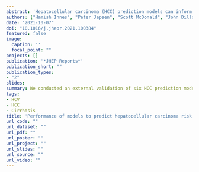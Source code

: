 ```yaml
---
abstract: 'Hepatocellular carcinoma (HCC) prediction models can inform clinical decisions about HCC screening provided their predictions are robust. We conducted an external validation of six HCC prediction models for UK patients with cirrhosis and a hepatitis C virus (HCV) virological cure.'
authors: ["Hamish Innes", "Peter Jepsen", "Scott McDonald", "John Dillon", "Victoria Hamill", "admin", "Jennifer Benselin", "April Went", "Andrew Fraser", "Andrew Bathgate", "M. Azim Ansari", "Stephen Barclay", "David Goldberg", "Peter Hayes", "Philip Johnson", "Eleanor Barnes", "William Irving", "Sharon Hutchinson", "Indra Neil Guha"]
date: "2021-10-07"
doi: "10.1016/j.jhepr.2021.100384"
featured: false
image:
  caption: ''
  focal_point: ""
projects: []
publication: '*JHEP Reports*'
publication_short: ""
publication_types:
- "2"
slides:
summary: We conducted an external validation of six HCC prediction models for UK patients with cirrhosis HCV virological cure.
tags:
- HCV
- HCC
- Cirrhosis
title: 'Performance of models to predict hepatocellular carcinoma risk among UK patients with cirrhosis and cured hepatitis C infection'
url_code: ""
url_dataset: ""
url_pdf: ""
url_poster: ""
url_project: ""
url_slides: ""
url_source: ""
url_video: ""
---
```


